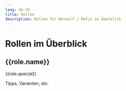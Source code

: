 ```yaml
---
lang: de-CH
title: Rollen
description: Rollen für Werwolf / Mafia im Überblick
---
```


<script setup lang="ts">
import { data as roles, type Role } from "../roles/roles.data.mts";
import { getTeamColorType } from "../roles/roleDynamicContent.mts";
import { withBase } from "vitepress";

const hasMoreInfo = (role: Role) => !!(role.tips || role.variations || role.tipsModerator);
const getRolePath = (role: Role) => withBase(`/roles/${role.id}`);
</script>

<h1>Rollen im Überblick</h1>
<div v-for="role of roles">
  <h2>{{role.name}} <TeamBadge :team="role.team" /></h2>
  <p>{{role.special}}</p>
  <a v-if="hasMoreInfo(role)" :href="getRolePath(role)">Tipps, Varianten, etc.</a>
</div>
